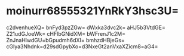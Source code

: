 # moinurr68555321YnRkY3hsc3U=
c2dvenhueXQ=
bnFyd3pzZGw=
dWxka3dvc2k=
aHJ5b3VtdGE=
Z21udGJoeWk=
cHFlbGNidXM=
bWFrenJ1c2M=
ZnJnaHlwdGU=bGpudmh6dXI=
bmhzdHBjeGs=
cGlya3Nhdnk=d29sdGpybXo=d3NxeGt2anVxaXZicm8=aG4=
